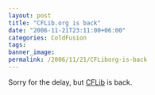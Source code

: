```yaml
---
layout: post
title: "CFLib.org is back"
date: "2006-11-21T23:11:00+06:00"
categories: ColdFusion 
tags: 
banner_image: 
permalink: /2006/11/21/CFLiborg-is-back
---
```


Sorry for the delay, but <a href="http://www.cflib.org">CFLib</a> is back.